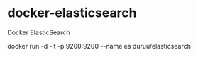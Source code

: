 # docker-elasticsearch
Docker ElasticSearch


docker run -d -it -p 9200:9200 --name es duruu/elasticsearch